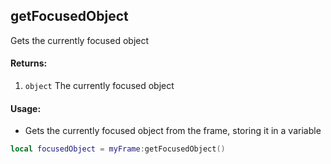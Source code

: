 ## getFocusedObject
Gets the currently focused object

#### Returns: 
1. `object` The currently focused object

#### Usage:
* Gets the currently focused object from the frame, storing it in a variable
```lua
local focusedObject = myFrame:getFocusedObject()
```